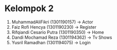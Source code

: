 # Kelompok 2

1. MuhammadAliFikri (1301190157) -> Actor
2. Faiz Rofi Hencya (1301190230) -> Register
3. Rifqiandi Cesario Putra (1301190350) -> Home
4. Dandi Mochamad Reza (1301194362) -> Tv Shows
5. Yusril Ramadhan (1301194075) -> Login
  
